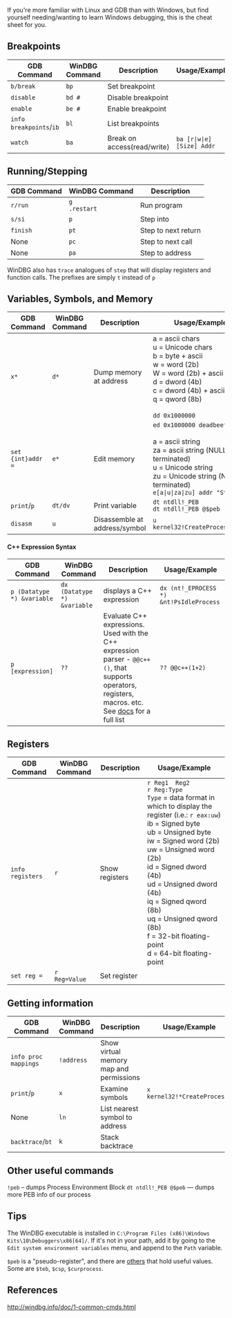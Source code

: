 If you're more familiar with Linux and GDB than with Windows, but find yourself needing/wanting to learn Windows debugging, this is the cheat sheet for you.


## Breakpoints

GDB Command  | WinDBG Command  | Description  | Usage/Examples
--|---|-- | ---
`b/break`  | `bp`  |  Set breakpoint
`disable`  | `bd #`   | Disable breakpoint  
`enable`  | `be #`  |  Enable breakpoint
`info breakpoints`/`ib`  | `bl`  | List breakpoints  
`watch`  | `ba` |  Break on access(read/write) | `ba [r\|w\|e] [Size] Addr`


## Running/Stepping

GDB Command  | WinDBG Command  | Description
--|---|--
`r/run` | `g` <br>  `.restart` | Run program |
`s/si` | `p`  |  Step into
`finish` |  `pt`  | Step to next return |
None |  `pc`  | Step to next call |
None | `pa`  | Step to address  |  

WinDBG also has `trace` analogues of `step` that will display registers and function calls. The prefixes are simply `t` instead of `p`  

## Variables, Symbols, and Memory

GDB Command  | WinDBG Command  | Description  | Usage/Example
--|---|-- | --
`x*`  | `d*`  |  Dump memory at address | a = ascii chars <br> u = Unicode chars <br> b = byte + ascii <br> w = word (2b) <br> W = word (2b) + ascii <br> d = dword (4b) <br> c = dword (4b) + ascii <br> q = qword (8b) <br> <br> `dd 0x1000000`
`set {int}addr = ` | `e*` | Edit memory | `ed 0x1000000 deadbeef` <br><br> a = ascii string <br> za = ascii string (NULL-terminated) <br> u = Unicode string <br> zu = Unicode string (NULL-terminated) <br> `e[a\|u\|za\|zu] addr "String"`
`print`/`p` | `dt/dv`  |  Print variable | `dt ntdll!_PEB` <br> `dt ntdll!_PEB @$peb`
`disasm`  | `u` | Disassemble at address/symbol  | `u kernel32!CreateProcessAStub`

#### C++ Expression Syntax

GDB Command  | WinDBG Command  | Description  | Usage/Example
--|---|-- | --
`p (Datatype *) &variable`  | `dx (Datatype *) &variable`  |  displays a C++ expression  | `dx (nt!_EPROCESS *) &nt!PsIdleProcess`
`p [expression]`  | `??`   | Evaluate C++ expressions. Used with the C++ expression parser - `@@c++()`, that supports operators, registers, macros. etc. See [docs](https://docs.microsoft.com/en-us/windows-hardware/drivers/debugger/c---numbers-and-operators) for a full list |  `?? @@c++(1+2)`


## Registers

GDB Command  | WinDBG Command   | Description | Usage/Example
--|---|--| --
`info registers` | `r`  |  Show registers | `r Reg1  Reg2` <br> `r Reg:Type` <br> `Type` = data format in which to display the register (i.e.: `r eax:uw`) <br> ib = Signed byte <br> ub = Unsigned byte <br> iw = Signed word (2b) <br> uw = Unsigned word (2b) <br> id = Signed dword (4b) <br> ud = Unsigned dword (4b) <br> iq = Signed qword (8b) <br> uq = Unsigned qword (8b) <br> f = 32-bit floating-point <br> d = 64-bit floating-point
`set reg =`  |  `r Reg=Value` | Set register |  


## Getting information

GDB Command  | WinDBG Command   | Description | Usage/Example
--|---|--| --
`info proc mappings` | `!address`  |  Show virtual memory map and permissions |
`print`/`p` | `x` | Examine symbols | `x kernel32!*CreateProcess*`
None  | `ln` |  List nearest symbol to address |
`backtrace`/`bt` |  `k` | Stack backtrace  |  


## Other useful commands
`!peb` – dumps Process Environment Block
`dt ntdll!_PEB @$peb` — dumps more PEB info of our process


## Tips
The WinDBG executable is installed in `C:\Program Files (x86)\Windows Kits\10\Debuggers\x86[64]/`. If it's not in your path, add it by going to the `Edit system environment variables` menu, and append to the `Path` variable.

`$peb` is a "pseudo-register", and there are [others](https://docs.microsoft.com/en-us/windows-hardware/drivers/debugger/pseudo-register-syntax) that hold useful values. Some are `$teb`, `$csp`, `$curprocess`.


## References
http://windbg.info/doc/1-common-cmds.html
